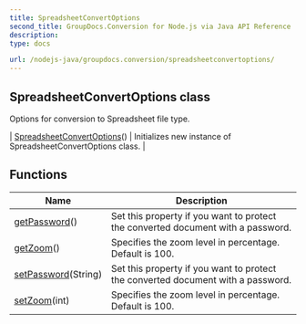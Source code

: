 ```yaml
---
title: SpreadsheetConvertOptions
second_title: GroupDocs.Conversion for Node.js via Java API Reference
description: 
type: docs

url: /nodejs-java/groupdocs.conversion/spreadsheetconvertoptions/
---
```


## SpreadsheetConvertOptions class

 Options for conversion to Spreadsheet file type.
 
| [SpreadsheetConvertOptions](spreadsheetconvertoptions)() | Initializes new instance of SpreadsheetConvertOptions class. |

## Functions

| Name | Description |
| --- | --- |
| [getPassword](getpassword)() | Set this property if you want to protect the converted document with a password. |
| [getZoom](getzoom)() | Specifies the zoom level in percentage. Default is 100. |
| [setPassword](setpassword)(String) | Set this property if you want to protect the converted document with a password. |
| [setZoom](setzoom)(int) | Specifies the zoom level in percentage. Default is 100. |
